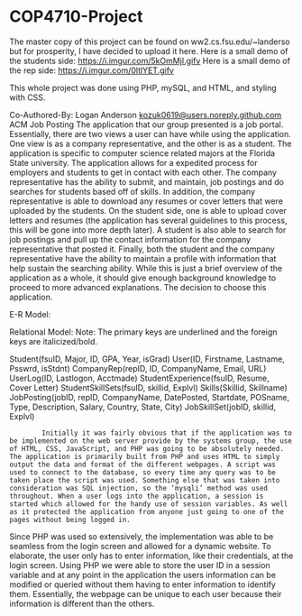 # COP4710-Project
The master copy of this project can be found on ww2.cs.fsu.edu/~landerso but for prosperity, I have decided to upload it here.
Here is a small demo of the students side:
https://i.imgur.com/5kOmMjI.gifv
Here is a small demo of the rep side:
https://i.imgur.com/0ltlYET.gifv

This whole project was done using PHP, mySQL, and HTML, and styling with CSS.

Co-Authored-By: Logan Anderson <kozuk0619@users.noreply.github.com>
ACM Job Posting
The application that our group presented is a job portal. Essentially, there are two views a user can have while using the application. One view is as a company representative, and the other is as a student. The application is specific to computer science related majors at the Florida State university. The application allows for a expedited process for employers and students to get in contact with each other. The company representative has the ability to submit, and maintain, job postings and do searches for students based off of skills. In addition, the company representative is able to download any resumes or cover letters that were uploaded by the students. On the student side, one is able to upload cover letters and resumes (the application has several guidelines to this process, this will be gone into more depth later). A student is also able to search for job postings and pull up the contact information for the company representative that posted it. Finally, both the student and the company representative have the ability to maintain a profile with information that help sustain the searching ability. While this is just a brief overview of the application as a whole, it should give enough background knowledge to proceed to more advanced explanations.
The decision to choose this application.

E-R Model:

Relational Model:
Note: The primary keys are underlined and the foreign keys are italicized/bold.
 
Student(fsuID, Major, ID, GPA, Year, isGrad)
User(ID, Firstname, Lastname, Psswrd, isStdnt)
CompanyRep(repID, ID, CompanyName, Email, URL)
UserLog(ID, Lastlogon, Acctmade)
StudentExperience(fsuID, Resume, Cover Letter)
StudentSkillSets(fsuID, skillid, Explvl)
Skills(Skillid, Skillname)
JobPosting(jobID, repID, CompanyName, DatePosted, Startdate, POSname,
Type, Description, Salary, Country, State, City)
JobSkillSet(jobID, skillid, Explvl)
 
 

        	Initially it was fairly obvious that if the application was to be implemented on the web server provide by the systems group, the use of HTML, CSS, JavaScript, and PHP was going to be absolutely needed. The application is primarily built from PHP and uses HTML to simply output the data and format of the different webpages. A script was used to connect to the database, so every time any query was to be taken place the script was used. Something else that was taken into consideration was SQL injection, so the ‘mysqli’ method was used throughout. When a user logs into the application, a session is started which allowed for the handy use of session variables. As well as it protected the application from anyone just going to one of the pages without being logged in.
Since PHP was used so extensively, the implementation was able to be seamless from the login screen and allowed for a dynamic website. To elaborate, the user only has to enter information, like their credentials, at the login screen. Using PHP we were able to store the user ID in a session variable and at any point in the application the users information can be modified or queried without them having to enter information to identify them. Essentially, the webpage can be unique to each user because their information is different than the others.
